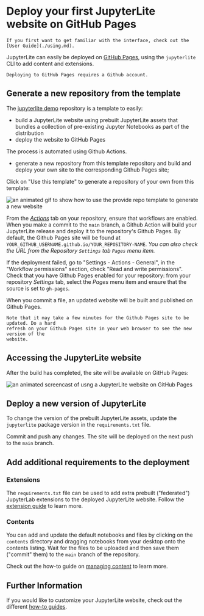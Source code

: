 # Deploy your first JupyterLite website on GitHub Pages

```{hint}
If you first want to get familiar with the interface, check out the [User Guide](./using.md).
```

JupyterLite can easily be deployed on [GitHub Pages], using the `jupyterlite` CLI to add
content and extensions.

```{note}
Deploying to GitHub Pages requires a Github account.
```

## Generate a new repository from the template

The [jupyterlite demo] repository is a template to easily:

- build a JupyterLite website using prebuilt JupyterLite assets that bundles a
  collection of pre-existing Jupyter Notebooks as part of the distribution
- deploy the website to GitHub Pages

The process is automated using Github Actions.

- generate a new repository from this template repository and build and deploy your own
  site to the corresponding Github Pages site;

Click on "Use this template" to generate a repository of your own from this template:

![an animated gif to show how to use the provide repo template to generate a new website](https://user-images.githubusercontent.com/21197331/125816904-5768008a-77de-4cb3-8013-f3999b135c02.gif)

From the [_Actions_](./actions) tab on your repository, ensure that workflows are
enabled. When you make a commit to the `main` branch, a Github Action will build your
JupyterLite release and deploy it to the repository's Github Pages. By default, the
Github Pages site will be found at
`YOUR_GITHUB_USERNAME.github.io/YOUR_REPOSITORY-NAME`. _You can also check the URL from
the Repository `Settings` tab `Pages` menu item._

If the deployment failed, go to "Settings - Actions - General", in the "Workflow
permissions" section, check "Read and write permissions". Check that you have Github
Pages enabled for your repository: from your repository _Settings_ tab, select the
_Pages_ menu item and ensure that the source is set to `gh-pages`.

When you commit a file, an updated website will be built and published on Github Pages.

```{note}
Note that it may take a few minutes for the Github Pages site to be updated. Do a hard
refresh on your Github Pages site in your web browser to see the new version of the
website.
```

## Accessing the JupyterLite website

After the build has completed, the site will be available on GitHub Pages:

![an animated screencast of usng a JupyterLite website on GitHub Pages](https://user-images.githubusercontent.com/591645/120649478-18258400-c47d-11eb-80e5-185e52ff2702.gif)

## Deploy a new version of JupyterLite

To change the version of the prebuilt JupyterLite assets, update the `jupyterlite`
package version in the `requirements.txt` file.

Commit and push any changes. The site will be deployed on the next push to the `main`
branch.

## Add additional requirements to the deployment

### Extensions

The `requirements.txt` file can be used to add extra prebuilt ("federated") JupyterLab
extensions to the deployed JupyterLite website. Follow the
[extension guide](../howto/configure/simple_extensions.md) to learn more.

### Contents

You can add and update the default notebooks and files by clicking on the `contents`
directory and dragging notebooks from your desktop onto the contents listing. Wait for
the files to be uploaded and then save them ("commit" them) to the `main` branch of the
repository.

Check out the how-to guide on [managing content](../howto//content/files.md) to learn
more.

## Further Information

If you would like to customize your JupyterLite website, check out the different
[how-to guides](../howto/index.md).

[jupyterlite demo]: https://github.com/jupyterlite/demo
[github pages]: https://pages.github.com/
